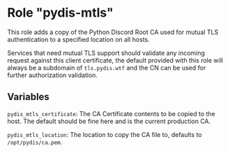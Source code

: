 # Role "pydis-mtls"

This role adds a copy of the Python Discord Root CA used for mutual TLS
authentication to a specified location on all hosts.

Services that need mutual TLS support should validate any incoming request
against this client certificate, the default provided with this role will always
be a subdomain of `tls.pydis.wtf` and the CN can be used for further
authorization validation.

## Variables

`pydis_mtls_certificate`: The CA Certificate contents to be copied to the host.
The default should be fine here and is the current production CA.

`pydis_mtls_location`: The location to copy the CA file to, defaults to
`/opt/pydis/ca.pem`.

